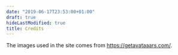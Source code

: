 ```yaml
---
date: "2019-06-17T23:53:00+01:00"
draft: true
hideLastModified: true
title: Credits
---
```


The images used in the site comes from https://getavataaars.com/.